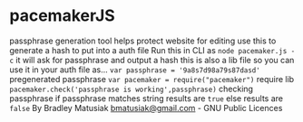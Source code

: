 pacemakerJS
===========

passphrase generation tool
helps protect website for editing
use this to generate a hash to put into a auth file
Run this in CLI as `node pacemaker.js -c`
it will ask for passphrase and output a hash
this is also a lib file so you can use it in your auth file as...
`var passphrase = '9a8s7d98a79s87dasd'`  pregenerated passphrase
`var pacemaker = require("pacemaker")`  require lib
`pacemaker.check('passphrase is working',passphrase)` checking passphrase
if passphrase matches string results are `true` else results are `false`
By Bradley Matusiak bmatusiak@gmail.com - GNU Public Licences